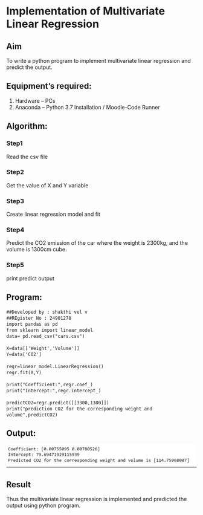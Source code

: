# Implementation of Multivariate Linear Regression
## Aim
To write a python program to implement multivariate linear regression and predict the output.
## Equipment’s required:
1.	Hardware – PCs
2.	Anaconda – Python 3.7 Installation / Moodle-Code Runner
## Algorithm:
### Step1
Read the csv file

### Step2
Get the value of X and Y variable 

### Step3
Create linear regression model and fit

### Step4
Predict the CO2 emission of the car where the weight is 2300kg, and the volume is 1300cm cube.

### Step5
print predict output

## Program:
```
##Developed by : shakthi vel v
##REgister No : 24901278
import pandas as pd
from sklearn import linear_model
data= pd.read_csv("cars.csv")

X=data[['Weight','Volume']]
Y=data['CO2']

regr=linear_model.LinearRegression()
regr.fit(X,Y)

print("Coefficient:",regr.coef_)
print("Intercept:",regr.intercept_)

predictCO2=regr.predict([[3300,1300]])
print("prediction CO2 for the corresponding weight and volume",predictCO2)

```
## Output:

![image 1](<WhatsApp Image 2024-12-29 at 12.19.58.jpeg>)
<br>

## Result
Thus the multivariate linear regression is implemented and predicted the output using python program.